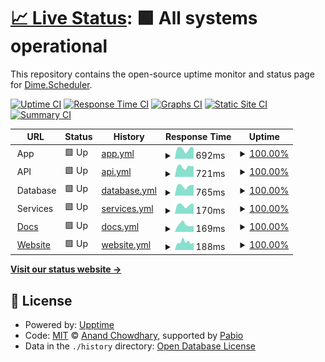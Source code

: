 # [📈 Live Status](https://status.dimescheduler.com): <!--live status--> **🟩 All systems operational**

This repository contains the open-source uptime monitor and status page for [Dime.Scheduler](www.dimescheduler.com).

[![Uptime CI](https://github.com/dime-scheduler/status/workflows/Uptime%20CI/badge.svg)](https://github.com/dime-scheduler/status/actions?query=workflow%3A%22Uptime+CI%22)
[![Response Time CI](https://github.com/dime-scheduler/status/workflows/Response%20Time%20CI/badge.svg)](https://github.com/dime-scheduler/status/actions?query=workflow%3A%22Response+Time+CI%22)
[![Graphs CI](https://github.com/dime-scheduler/status/workflows/Graphs%20CI/badge.svg)](https://github.com/dime-scheduler/status/actions?query=workflow%3A%22Graphs+CI%22)
[![Static Site CI](https://github.com/dime-scheduler/status/workflows/Static%20Site%20CI/badge.svg)](https://github.com/dime-scheduler/status/actions?query=workflow%3A%22Static+Site+CI%22)
[![Summary CI](https://github.com/dime-scheduler/status/workflows/Summary%20CI/badge.svg)](https://github.com/dime-scheduler/status/actions?query=workflow%3A%22Summary+CI%22)

<!--start: status pages-->
<!-- This summary is generated by Upptime (https://github.com/upptime/upptime) -->
<!-- Do not edit this manually, your changes will be overwritten -->
<!-- prettier-ignore -->
| URL | Status | History | Response Time | Uptime |
| --- | ------ | ------- | ------------- | ------ |
| <img alt="" src="https://cdn.dimescheduler.com/dime-scheduler/v2/shape.svg" height="13"> App | 🟩 Up | [app.yml](https://github.com/dime-scheduler/status/commits/HEAD/history/app.yml) | <details><summary><img alt="Response time graph" src="./graphs/app/response-time-week.png" height="20"> 692ms</summary><br><a href="https://status.dimescheduler.com/history/app"><img alt="Response time 679" src="https://img.shields.io/endpoint?url=https%3A%2F%2Fraw.githubusercontent.com%2Fdime-scheduler%2Fstatus%2FHEAD%2Fapi%2Fapp%2Fresponse-time.json"></a><br><a href="https://status.dimescheduler.com/history/app"><img alt="24-hour response time 755" src="https://img.shields.io/endpoint?url=https%3A%2F%2Fraw.githubusercontent.com%2Fdime-scheduler%2Fstatus%2FHEAD%2Fapi%2Fapp%2Fresponse-time-day.json"></a><br><a href="https://status.dimescheduler.com/history/app"><img alt="7-day response time 692" src="https://img.shields.io/endpoint?url=https%3A%2F%2Fraw.githubusercontent.com%2Fdime-scheduler%2Fstatus%2FHEAD%2Fapi%2Fapp%2Fresponse-time-week.json"></a><br><a href="https://status.dimescheduler.com/history/app"><img alt="30-day response time 645" src="https://img.shields.io/endpoint?url=https%3A%2F%2Fraw.githubusercontent.com%2Fdime-scheduler%2Fstatus%2FHEAD%2Fapi%2Fapp%2Fresponse-time-month.json"></a><br><a href="https://status.dimescheduler.com/history/app"><img alt="1-year response time 679" src="https://img.shields.io/endpoint?url=https%3A%2F%2Fraw.githubusercontent.com%2Fdime-scheduler%2Fstatus%2FHEAD%2Fapi%2Fapp%2Fresponse-time-year.json"></a></details> | <details><summary><a href="https://status.dimescheduler.com/history/app">100.00%</a></summary><a href="https://status.dimescheduler.com/history/app"><img alt="All-time uptime 100.00%" src="https://img.shields.io/endpoint?url=https%3A%2F%2Fraw.githubusercontent.com%2Fdime-scheduler%2Fstatus%2FHEAD%2Fapi%2Fapp%2Fuptime.json"></a><br><a href="https://status.dimescheduler.com/history/app"><img alt="24-hour uptime 100.00%" src="https://img.shields.io/endpoint?url=https%3A%2F%2Fraw.githubusercontent.com%2Fdime-scheduler%2Fstatus%2FHEAD%2Fapi%2Fapp%2Fuptime-day.json"></a><br><a href="https://status.dimescheduler.com/history/app"><img alt="7-day uptime 100.00%" src="https://img.shields.io/endpoint?url=https%3A%2F%2Fraw.githubusercontent.com%2Fdime-scheduler%2Fstatus%2FHEAD%2Fapi%2Fapp%2Fuptime-week.json"></a><br><a href="https://status.dimescheduler.com/history/app"><img alt="30-day uptime 100.00%" src="https://img.shields.io/endpoint?url=https%3A%2F%2Fraw.githubusercontent.com%2Fdime-scheduler%2Fstatus%2FHEAD%2Fapi%2Fapp%2Fuptime-month.json"></a><br><a href="https://status.dimescheduler.com/history/app"><img alt="1-year uptime 100.00%" src="https://img.shields.io/endpoint?url=https%3A%2F%2Fraw.githubusercontent.com%2Fdime-scheduler%2Fstatus%2FHEAD%2Fapi%2Fapp%2Fuptime-year.json"></a></details>
| <img alt="" src="https://cdn.dimescheduler.com/dime-scheduler/v2/shape.svg" height="13"> API | 🟩 Up | [api.yml](https://github.com/dime-scheduler/status/commits/HEAD/history/api.yml) | <details><summary><img alt="Response time graph" src="./graphs/api/response-time-week.png" height="20"> 721ms</summary><br><a href="https://status.dimescheduler.com/history/api"><img alt="Response time 669" src="https://img.shields.io/endpoint?url=https%3A%2F%2Fraw.githubusercontent.com%2Fdime-scheduler%2Fstatus%2FHEAD%2Fapi%2Fapi%2Fresponse-time.json"></a><br><a href="https://status.dimescheduler.com/history/api"><img alt="24-hour response time 763" src="https://img.shields.io/endpoint?url=https%3A%2F%2Fraw.githubusercontent.com%2Fdime-scheduler%2Fstatus%2FHEAD%2Fapi%2Fapi%2Fresponse-time-day.json"></a><br><a href="https://status.dimescheduler.com/history/api"><img alt="7-day response time 721" src="https://img.shields.io/endpoint?url=https%3A%2F%2Fraw.githubusercontent.com%2Fdime-scheduler%2Fstatus%2FHEAD%2Fapi%2Fapi%2Fresponse-time-week.json"></a><br><a href="https://status.dimescheduler.com/history/api"><img alt="30-day response time 661" src="https://img.shields.io/endpoint?url=https%3A%2F%2Fraw.githubusercontent.com%2Fdime-scheduler%2Fstatus%2FHEAD%2Fapi%2Fapi%2Fresponse-time-month.json"></a><br><a href="https://status.dimescheduler.com/history/api"><img alt="1-year response time 669" src="https://img.shields.io/endpoint?url=https%3A%2F%2Fraw.githubusercontent.com%2Fdime-scheduler%2Fstatus%2FHEAD%2Fapi%2Fapi%2Fresponse-time-year.json"></a></details> | <details><summary><a href="https://status.dimescheduler.com/history/api">100.00%</a></summary><a href="https://status.dimescheduler.com/history/api"><img alt="All-time uptime 100.00%" src="https://img.shields.io/endpoint?url=https%3A%2F%2Fraw.githubusercontent.com%2Fdime-scheduler%2Fstatus%2FHEAD%2Fapi%2Fapi%2Fuptime.json"></a><br><a href="https://status.dimescheduler.com/history/api"><img alt="24-hour uptime 100.00%" src="https://img.shields.io/endpoint?url=https%3A%2F%2Fraw.githubusercontent.com%2Fdime-scheduler%2Fstatus%2FHEAD%2Fapi%2Fapi%2Fuptime-day.json"></a><br><a href="https://status.dimescheduler.com/history/api"><img alt="7-day uptime 100.00%" src="https://img.shields.io/endpoint?url=https%3A%2F%2Fraw.githubusercontent.com%2Fdime-scheduler%2Fstatus%2FHEAD%2Fapi%2Fapi%2Fuptime-week.json"></a><br><a href="https://status.dimescheduler.com/history/api"><img alt="30-day uptime 100.00%" src="https://img.shields.io/endpoint?url=https%3A%2F%2Fraw.githubusercontent.com%2Fdime-scheduler%2Fstatus%2FHEAD%2Fapi%2Fapi%2Fuptime-month.json"></a><br><a href="https://status.dimescheduler.com/history/api"><img alt="1-year uptime 100.00%" src="https://img.shields.io/endpoint?url=https%3A%2F%2Fraw.githubusercontent.com%2Fdime-scheduler%2Fstatus%2FHEAD%2Fapi%2Fapi%2Fuptime-year.json"></a></details>
| <img alt="" src="https://cdn.dimescheduler.com/dime-scheduler/v2/shape.svg" height="13"> Database | 🟩 Up | [database.yml](https://github.com/dime-scheduler/status/commits/HEAD/history/database.yml) | <details><summary><img alt="Response time graph" src="./graphs/database/response-time-week.png" height="20"> 765ms</summary><br><a href="https://status.dimescheduler.com/history/database"><img alt="Response time 727" src="https://img.shields.io/endpoint?url=https%3A%2F%2Fraw.githubusercontent.com%2Fdime-scheduler%2Fstatus%2FHEAD%2Fapi%2Fdatabase%2Fresponse-time.json"></a><br><a href="https://status.dimescheduler.com/history/database"><img alt="24-hour response time 823" src="https://img.shields.io/endpoint?url=https%3A%2F%2Fraw.githubusercontent.com%2Fdime-scheduler%2Fstatus%2FHEAD%2Fapi%2Fdatabase%2Fresponse-time-day.json"></a><br><a href="https://status.dimescheduler.com/history/database"><img alt="7-day response time 765" src="https://img.shields.io/endpoint?url=https%3A%2F%2Fraw.githubusercontent.com%2Fdime-scheduler%2Fstatus%2FHEAD%2Fapi%2Fdatabase%2Fresponse-time-week.json"></a><br><a href="https://status.dimescheduler.com/history/database"><img alt="30-day response time 760" src="https://img.shields.io/endpoint?url=https%3A%2F%2Fraw.githubusercontent.com%2Fdime-scheduler%2Fstatus%2FHEAD%2Fapi%2Fdatabase%2Fresponse-time-month.json"></a><br><a href="https://status.dimescheduler.com/history/database"><img alt="1-year response time 727" src="https://img.shields.io/endpoint?url=https%3A%2F%2Fraw.githubusercontent.com%2Fdime-scheduler%2Fstatus%2FHEAD%2Fapi%2Fdatabase%2Fresponse-time-year.json"></a></details> | <details><summary><a href="https://status.dimescheduler.com/history/database">100.00%</a></summary><a href="https://status.dimescheduler.com/history/database"><img alt="All-time uptime 99.99%" src="https://img.shields.io/endpoint?url=https%3A%2F%2Fraw.githubusercontent.com%2Fdime-scheduler%2Fstatus%2FHEAD%2Fapi%2Fdatabase%2Fuptime.json"></a><br><a href="https://status.dimescheduler.com/history/database"><img alt="24-hour uptime 100.00%" src="https://img.shields.io/endpoint?url=https%3A%2F%2Fraw.githubusercontent.com%2Fdime-scheduler%2Fstatus%2FHEAD%2Fapi%2Fdatabase%2Fuptime-day.json"></a><br><a href="https://status.dimescheduler.com/history/database"><img alt="7-day uptime 100.00%" src="https://img.shields.io/endpoint?url=https%3A%2F%2Fraw.githubusercontent.com%2Fdime-scheduler%2Fstatus%2FHEAD%2Fapi%2Fdatabase%2Fuptime-week.json"></a><br><a href="https://status.dimescheduler.com/history/database"><img alt="30-day uptime 99.96%" src="https://img.shields.io/endpoint?url=https%3A%2F%2Fraw.githubusercontent.com%2Fdime-scheduler%2Fstatus%2FHEAD%2Fapi%2Fdatabase%2Fuptime-month.json"></a><br><a href="https://status.dimescheduler.com/history/database"><img alt="1-year uptime 99.99%" src="https://img.shields.io/endpoint?url=https%3A%2F%2Fraw.githubusercontent.com%2Fdime-scheduler%2Fstatus%2FHEAD%2Fapi%2Fdatabase%2Fuptime-year.json"></a></details>
| <img alt="" src="https://cdn.dimescheduler.com/dime-scheduler/v2/shape.svg" height="13"> Services | 🟩 Up | [services.yml](https://github.com/dime-scheduler/status/commits/HEAD/history/services.yml) | <details><summary><img alt="Response time graph" src="./graphs/services/response-time-week.png" height="20"> 170ms</summary><br><a href="https://status.dimescheduler.com/history/services"><img alt="Response time 158" src="https://img.shields.io/endpoint?url=https%3A%2F%2Fraw.githubusercontent.com%2Fdime-scheduler%2Fstatus%2FHEAD%2Fapi%2Fservices%2Fresponse-time.json"></a><br><a href="https://status.dimescheduler.com/history/services"><img alt="24-hour response time 188" src="https://img.shields.io/endpoint?url=https%3A%2F%2Fraw.githubusercontent.com%2Fdime-scheduler%2Fstatus%2FHEAD%2Fapi%2Fservices%2Fresponse-time-day.json"></a><br><a href="https://status.dimescheduler.com/history/services"><img alt="7-day response time 170" src="https://img.shields.io/endpoint?url=https%3A%2F%2Fraw.githubusercontent.com%2Fdime-scheduler%2Fstatus%2FHEAD%2Fapi%2Fservices%2Fresponse-time-week.json"></a><br><a href="https://status.dimescheduler.com/history/services"><img alt="30-day response time 177" src="https://img.shields.io/endpoint?url=https%3A%2F%2Fraw.githubusercontent.com%2Fdime-scheduler%2Fstatus%2FHEAD%2Fapi%2Fservices%2Fresponse-time-month.json"></a><br><a href="https://status.dimescheduler.com/history/services"><img alt="1-year response time 158" src="https://img.shields.io/endpoint?url=https%3A%2F%2Fraw.githubusercontent.com%2Fdime-scheduler%2Fstatus%2FHEAD%2Fapi%2Fservices%2Fresponse-time-year.json"></a></details> | <details><summary><a href="https://status.dimescheduler.com/history/services">100.00%</a></summary><a href="https://status.dimescheduler.com/history/services"><img alt="All-time uptime 100.00%" src="https://img.shields.io/endpoint?url=https%3A%2F%2Fraw.githubusercontent.com%2Fdime-scheduler%2Fstatus%2FHEAD%2Fapi%2Fservices%2Fuptime.json"></a><br><a href="https://status.dimescheduler.com/history/services"><img alt="24-hour uptime 100.00%" src="https://img.shields.io/endpoint?url=https%3A%2F%2Fraw.githubusercontent.com%2Fdime-scheduler%2Fstatus%2FHEAD%2Fapi%2Fservices%2Fuptime-day.json"></a><br><a href="https://status.dimescheduler.com/history/services"><img alt="7-day uptime 100.00%" src="https://img.shields.io/endpoint?url=https%3A%2F%2Fraw.githubusercontent.com%2Fdime-scheduler%2Fstatus%2FHEAD%2Fapi%2Fservices%2Fuptime-week.json"></a><br><a href="https://status.dimescheduler.com/history/services"><img alt="30-day uptime 100.00%" src="https://img.shields.io/endpoint?url=https%3A%2F%2Fraw.githubusercontent.com%2Fdime-scheduler%2Fstatus%2FHEAD%2Fapi%2Fservices%2Fuptime-month.json"></a><br><a href="https://status.dimescheduler.com/history/services"><img alt="1-year uptime 100.00%" src="https://img.shields.io/endpoint?url=https%3A%2F%2Fraw.githubusercontent.com%2Fdime-scheduler%2Fstatus%2FHEAD%2Fapi%2Fservices%2Fuptime-year.json"></a></details>
| <img alt="" src="https://cdn.dimescheduler.com/dime-scheduler/v2/shape.svg" height="13"> [Docs](https://docs.dimescheduler.com) | 🟩 Up | [docs.yml](https://github.com/dime-scheduler/status/commits/HEAD/history/docs.yml) | <details><summary><img alt="Response time graph" src="./graphs/docs/response-time-week.png" height="20"> 169ms</summary><br><a href="https://status.dimescheduler.com/history/docs"><img alt="Response time 155" src="https://img.shields.io/endpoint?url=https%3A%2F%2Fraw.githubusercontent.com%2Fdime-scheduler%2Fstatus%2FHEAD%2Fapi%2Fdocs%2Fresponse-time.json"></a><br><a href="https://status.dimescheduler.com/history/docs"><img alt="24-hour response time 136" src="https://img.shields.io/endpoint?url=https%3A%2F%2Fraw.githubusercontent.com%2Fdime-scheduler%2Fstatus%2FHEAD%2Fapi%2Fdocs%2Fresponse-time-day.json"></a><br><a href="https://status.dimescheduler.com/history/docs"><img alt="7-day response time 169" src="https://img.shields.io/endpoint?url=https%3A%2F%2Fraw.githubusercontent.com%2Fdime-scheduler%2Fstatus%2FHEAD%2Fapi%2Fdocs%2Fresponse-time-week.json"></a><br><a href="https://status.dimescheduler.com/history/docs"><img alt="30-day response time 172" src="https://img.shields.io/endpoint?url=https%3A%2F%2Fraw.githubusercontent.com%2Fdime-scheduler%2Fstatus%2FHEAD%2Fapi%2Fdocs%2Fresponse-time-month.json"></a><br><a href="https://status.dimescheduler.com/history/docs"><img alt="1-year response time 155" src="https://img.shields.io/endpoint?url=https%3A%2F%2Fraw.githubusercontent.com%2Fdime-scheduler%2Fstatus%2FHEAD%2Fapi%2Fdocs%2Fresponse-time-year.json"></a></details> | <details><summary><a href="https://status.dimescheduler.com/history/docs">100.00%</a></summary><a href="https://status.dimescheduler.com/history/docs"><img alt="All-time uptime 100.00%" src="https://img.shields.io/endpoint?url=https%3A%2F%2Fraw.githubusercontent.com%2Fdime-scheduler%2Fstatus%2FHEAD%2Fapi%2Fdocs%2Fuptime.json"></a><br><a href="https://status.dimescheduler.com/history/docs"><img alt="24-hour uptime 100.00%" src="https://img.shields.io/endpoint?url=https%3A%2F%2Fraw.githubusercontent.com%2Fdime-scheduler%2Fstatus%2FHEAD%2Fapi%2Fdocs%2Fuptime-day.json"></a><br><a href="https://status.dimescheduler.com/history/docs"><img alt="7-day uptime 100.00%" src="https://img.shields.io/endpoint?url=https%3A%2F%2Fraw.githubusercontent.com%2Fdime-scheduler%2Fstatus%2FHEAD%2Fapi%2Fdocs%2Fuptime-week.json"></a><br><a href="https://status.dimescheduler.com/history/docs"><img alt="30-day uptime 100.00%" src="https://img.shields.io/endpoint?url=https%3A%2F%2Fraw.githubusercontent.com%2Fdime-scheduler%2Fstatus%2FHEAD%2Fapi%2Fdocs%2Fuptime-month.json"></a><br><a href="https://status.dimescheduler.com/history/docs"><img alt="1-year uptime 100.00%" src="https://img.shields.io/endpoint?url=https%3A%2F%2Fraw.githubusercontent.com%2Fdime-scheduler%2Fstatus%2FHEAD%2Fapi%2Fdocs%2Fuptime-year.json"></a></details>
| <img alt="" src="https://cdn.dimescheduler.com/dime-scheduler/v2/shape.svg" height="13"> [Website](https://www.dimescheduler.com) | 🟩 Up | [website.yml](https://github.com/dime-scheduler/status/commits/HEAD/history/website.yml) | <details><summary><img alt="Response time graph" src="./graphs/website/response-time-week.png" height="20"> 188ms</summary><br><a href="https://status.dimescheduler.com/history/website"><img alt="Response time 162" src="https://img.shields.io/endpoint?url=https%3A%2F%2Fraw.githubusercontent.com%2Fdime-scheduler%2Fstatus%2FHEAD%2Fapi%2Fwebsite%2Fresponse-time.json"></a><br><a href="https://status.dimescheduler.com/history/website"><img alt="24-hour response time 174" src="https://img.shields.io/endpoint?url=https%3A%2F%2Fraw.githubusercontent.com%2Fdime-scheduler%2Fstatus%2FHEAD%2Fapi%2Fwebsite%2Fresponse-time-day.json"></a><br><a href="https://status.dimescheduler.com/history/website"><img alt="7-day response time 188" src="https://img.shields.io/endpoint?url=https%3A%2F%2Fraw.githubusercontent.com%2Fdime-scheduler%2Fstatus%2FHEAD%2Fapi%2Fwebsite%2Fresponse-time-week.json"></a><br><a href="https://status.dimescheduler.com/history/website"><img alt="30-day response time 168" src="https://img.shields.io/endpoint?url=https%3A%2F%2Fraw.githubusercontent.com%2Fdime-scheduler%2Fstatus%2FHEAD%2Fapi%2Fwebsite%2Fresponse-time-month.json"></a><br><a href="https://status.dimescheduler.com/history/website"><img alt="1-year response time 162" src="https://img.shields.io/endpoint?url=https%3A%2F%2Fraw.githubusercontent.com%2Fdime-scheduler%2Fstatus%2FHEAD%2Fapi%2Fwebsite%2Fresponse-time-year.json"></a></details> | <details><summary><a href="https://status.dimescheduler.com/history/website">100.00%</a></summary><a href="https://status.dimescheduler.com/history/website"><img alt="All-time uptime 100.00%" src="https://img.shields.io/endpoint?url=https%3A%2F%2Fraw.githubusercontent.com%2Fdime-scheduler%2Fstatus%2FHEAD%2Fapi%2Fwebsite%2Fuptime.json"></a><br><a href="https://status.dimescheduler.com/history/website"><img alt="24-hour uptime 100.00%" src="https://img.shields.io/endpoint?url=https%3A%2F%2Fraw.githubusercontent.com%2Fdime-scheduler%2Fstatus%2FHEAD%2Fapi%2Fwebsite%2Fuptime-day.json"></a><br><a href="https://status.dimescheduler.com/history/website"><img alt="7-day uptime 100.00%" src="https://img.shields.io/endpoint?url=https%3A%2F%2Fraw.githubusercontent.com%2Fdime-scheduler%2Fstatus%2FHEAD%2Fapi%2Fwebsite%2Fuptime-week.json"></a><br><a href="https://status.dimescheduler.com/history/website"><img alt="30-day uptime 100.00%" src="https://img.shields.io/endpoint?url=https%3A%2F%2Fraw.githubusercontent.com%2Fdime-scheduler%2Fstatus%2FHEAD%2Fapi%2Fwebsite%2Fuptime-month.json"></a><br><a href="https://status.dimescheduler.com/history/website"><img alt="1-year uptime 100.00%" src="https://img.shields.io/endpoint?url=https%3A%2F%2Fraw.githubusercontent.com%2Fdime-scheduler%2Fstatus%2FHEAD%2Fapi%2Fwebsite%2Fuptime-year.json"></a></details>

<!--end: status pages-->

[**Visit our status website →**](https://status.dimescheduler.com)

## 📄 License

- Powered by: [Upptime](https://github.com/upptime/upptime)
- Code: [MIT](./LICENSE) © [Anand Chowdhary](https://anandchowdhary.com), supported by [Pabio](https://pabio.com)
- Data in the `./history` directory: [Open Database License](https://opendatacommons.org/licenses/odbl/1-0/)
